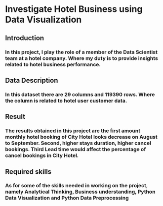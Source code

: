 # Investigate Hotel Business using Data Visualization
## Introduction
### In this project, I play the role of a member of the Data Scientist team at a hotel company. Where my duty is to provide insights related to hotel business performance.
## Data Description
### In this dataset there are 29 columns and 119390 rows. Where the column is related to hotel user customer data.
## Result
### The results obtained in this project are the first amount monthly hotel booking of City Hotel looks decrease on August to September. Second, higher stays duration, higher cancel bookings. Third Lead time would affect the percentage of cancel bookings in City Hotel.
## Required skills
### As for some of the skills needed in working on the project, namely Analytical Thinking, Business understanding, Python Data Visualization and Python Data Preprocessing
